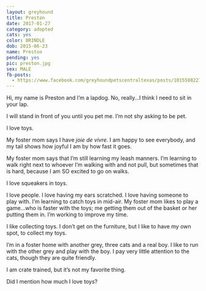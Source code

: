 ```yaml
---
layout: greyhound
title: Preston
date: 2017-01-27
category: adopted
cats: yes
color: BRINDLE
dob: 2015-06-23
name: Preston
pending: yes
pic: preston.jpg
sex: MALE
fb-posts:
  - https://www.facebook.com/greyhoundpetscentraltexas/posts/10155882275768572:0
---
```


Hi, my name is Preston and I’m a lapdog. No, really…I think I need to sit in your lap.

I will stand in front of you until you pet me.  I’m not shy asking to be pet.

I love toys.

My foster mom says I have _joie de vivre_. I am happy to see everybody, and my tail shows how joyful I am by how fast it goes.

My foster mom says that I’m still learning my leash manners. I’m learning to walk right next to whoever I’m walking with and not pull, but sometimes that is hard, because I am SO excited to go on walks.

I love squeakers in toys.

I love people. I love having my ears scratched. I love having someone to play with. I’m learning to catch toys in mid-air. My foster mom likes to play a game...who is faster with the toys; me getting them out of the basket or her putting them in. I’m working to improve my time.

I like collecting toys. I don’t get on the furniture, but I like to have my own spot, to collect my toys.

I’m in a foster home with another grey, three cats and a real boy. I like to run with the other grey and play with the boy. I pay very little attention to the cats, though they are quite friendly.

I am crate trained, but it’s not my favorite thing.

Did I mention how much I love toys?
